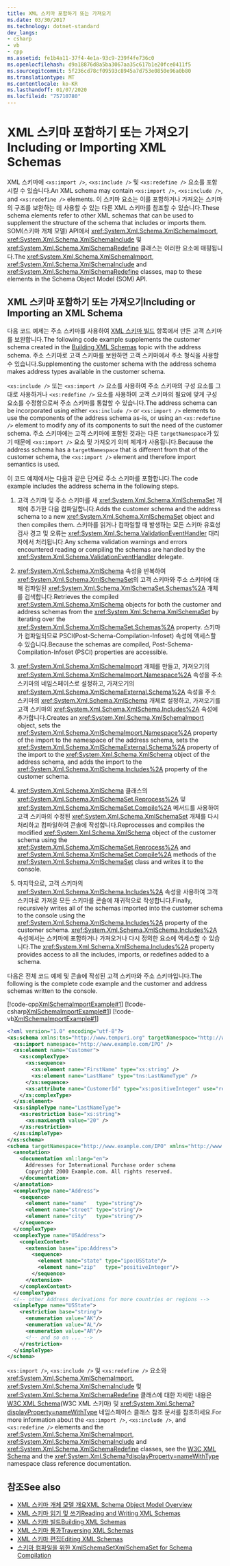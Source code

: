 ```yaml
---
title: XML 스키마 포함하기 또는 가져오기
ms.date: 03/30/2017
ms.technology: dotnet-standard
dev_langs:
- csharp
- vb
- cpp
ms.assetid: fe1b4a11-37f4-4e1a-93c9-239f4fe736c0
ms.openlocfilehash: d9a18876d8a5ba3067aa35c617b1e20fce0411f5
ms.sourcegitcommit: 5f236cd78cf09593c8945a7d753e0850e96a0b80
ms.translationtype: MT
ms.contentlocale: ko-KR
ms.lasthandoff: 01/07/2020
ms.locfileid: "75710780"
---
```

# <a name="including-or-importing-xml-schemas"></a><span data-ttu-id="95c05-102">XML 스키마 포함하기 또는 가져오기</span><span class="sxs-lookup"><span data-stu-id="95c05-102">Including or Importing XML Schemas</span></span>
<span data-ttu-id="95c05-103">XML 스키마에 `<xs:import />`, `<xs:include />` 및 `<xs:redefine />` 요소를 포함시킬 수 있습니다.</span><span class="sxs-lookup"><span data-stu-id="95c05-103">An XML schema may contain `<xs:import />`, `<xs:include />`, and `<xs:redefine />` elements.</span></span> <span data-ttu-id="95c05-104">이 스키마 요소는 이를 포함하거나 가져오는 스키마의 구조를 보완하는 데 사용할 수 있는 다른 XML 스키마를 참조할 수 있습니다.</span><span class="sxs-lookup"><span data-stu-id="95c05-104">These schema elements refer to other XML schemas that can be used to supplement the structure of the schema that includes or imports them.</span></span> <span data-ttu-id="95c05-105">SOM(스키마 개체 모델) API에서 <xref:System.Xml.Schema.XmlSchemaImport>, <xref:System.Xml.Schema.XmlSchemaInclude> 및 <xref:System.Xml.Schema.XmlSchemaRedefine> 클래스는 이러한 요소에 매핑됩니다.</span><span class="sxs-lookup"><span data-stu-id="95c05-105">The <xref:System.Xml.Schema.XmlSchemaImport>, <xref:System.Xml.Schema.XmlSchemaInclude> and <xref:System.Xml.Schema.XmlSchemaRedefine> classes, map to these elements in the Schema Object Model (SOM) API.</span></span>  
  
## <a name="including-or-importing-an-xml-schema"></a><span data-ttu-id="95c05-106">XML 스키마 포함하기 또는 가져오기</span><span class="sxs-lookup"><span data-stu-id="95c05-106">Including or Importing an XML Schema</span></span>  
 <span data-ttu-id="95c05-107">다음 코드 예제는 주소 스키마를 사용하여 [XML 스키마 빌드](../../../../docs/standard/data/xml/building-xml-schemas.md) 항목에서 만든 고객 스키마를 보완합니다.</span><span class="sxs-lookup"><span data-stu-id="95c05-107">The following code example supplements the customer schema created in the [Building XML Schemas](../../../../docs/standard/data/xml/building-xml-schemas.md) topic with the address schema.</span></span> <span data-ttu-id="95c05-108">주소 스키마로 고객 스키마를 보완하면 고객 스키마에서 주소 형식을 사용할 수 있습니다.</span><span class="sxs-lookup"><span data-stu-id="95c05-108">Supplementing the customer schema with the address schema makes address types available in the customer schema.</span></span>  
  
 <span data-ttu-id="95c05-109">`<xs:include />` 또는 `<xs:import />` 요소를 사용하여 주소 스키마의 구성 요소를 그대로 사용하거나 `<xs:redefine />` 요소를 사용하여 고객 스키마의 필요에 맞게 구성 요소를 수정함으로써 주소 스키마를 통합할 수 있습니다.</span><span class="sxs-lookup"><span data-stu-id="95c05-109">The address schema can be incorporated using either `<xs:include />` or `<xs:import />` elements to use the components of the address schema as-is, or using an `<xs:redefine />` element to modify any of its components to suit the need of the customer schema.</span></span> <span data-ttu-id="95c05-110">주소 스키마에는 고객 스키마에 포함된 것과는 다른 `targetNamespace`가 있기 때문에 `<xs:import />` 요소 및 가져오기 의미 체계가 사용됩니다.</span><span class="sxs-lookup"><span data-stu-id="95c05-110">Because the address schema has a `targetNamespace` that is different from that of the customer schema, the `<xs:import />` element and therefore import semantics is used.</span></span>  
  
 <span data-ttu-id="95c05-111">이 코드 예제에서는 다음과 같은 단계로 주소 스키마를 포함합니다.</span><span class="sxs-lookup"><span data-stu-id="95c05-111">The code example includes the address schema in the following steps.</span></span>  
  
1. <span data-ttu-id="95c05-112">고객 스키마 및 주소 스키마를 새 <xref:System.Xml.Schema.XmlSchemaSet> 개체에 추가한 다음 컴파일합니다.</span><span class="sxs-lookup"><span data-stu-id="95c05-112">Adds the customer schema and the address schema to a new <xref:System.Xml.Schema.XmlSchemaSet> object and then compiles them.</span></span> <span data-ttu-id="95c05-113">스키마를 읽거나 컴파일할 때 발생하는 모든 스키마 유효성 검사 경고 및 오류는 <xref:System.Xml.Schema.ValidationEventHandler> 대리자에서 처리됩니다.</span><span class="sxs-lookup"><span data-stu-id="95c05-113">Any schema validation warnings and errors encountered reading or compiling the schemas are handled by the <xref:System.Xml.Schema.ValidationEventHandler> delegate.</span></span>  
  
2. <span data-ttu-id="95c05-114"><xref:System.Xml.Schema.XmlSchema> 속성을 반복하여 <xref:System.Xml.Schema.XmlSchemaSet>의 고객 스키마와 주소 스키마에 대해 컴파일된 <xref:System.Xml.Schema.XmlSchemaSet.Schemas%2A> 개체를 검색합니다.</span><span class="sxs-lookup"><span data-stu-id="95c05-114">Retrieves the compiled <xref:System.Xml.Schema.XmlSchema> objects for both the customer and address schemas from the <xref:System.Xml.Schema.XmlSchemaSet> by iterating over the <xref:System.Xml.Schema.XmlSchemaSet.Schemas%2A> property.</span></span> <span data-ttu-id="95c05-115">스키마가 컴파일되므로 PSCI(Post-Schema-Compilation-Infoset) 속성에 액세스할 수 있습니다.</span><span class="sxs-lookup"><span data-stu-id="95c05-115">Because the schemas are compiled, Post-Schema-Compilation-Infoset (PSCI) properties are accessible.</span></span>  
  
3. <span data-ttu-id="95c05-116"><xref:System.Xml.Schema.XmlSchemaImport> 개체를 만들고, 가져오기의 <xref:System.Xml.Schema.XmlSchemaImport.Namespace%2A> 속성을 주소 스키마의 네임스페이스로 설정하고, 가져오기의 <xref:System.Xml.Schema.XmlSchemaExternal.Schema%2A> 속성을 주소 스키마의 <xref:System.Xml.Schema.XmlSchema> 개체로 설정하고, 가져오기를 고객 스키마의 <xref:System.Xml.Schema.XmlSchema.Includes%2A> 속성에 추가합니다.</span><span class="sxs-lookup"><span data-stu-id="95c05-116">Creates an <xref:System.Xml.Schema.XmlSchemaImport> object, sets the <xref:System.Xml.Schema.XmlSchemaImport.Namespace%2A> property of the import to the namespace of the address schema, sets the <xref:System.Xml.Schema.XmlSchemaExternal.Schema%2A> property of the import to the <xref:System.Xml.Schema.XmlSchema> object of the address schema, and adds the import to the <xref:System.Xml.Schema.XmlSchema.Includes%2A> property of the customer schema.</span></span>  
  
4. <span data-ttu-id="95c05-117"><xref:System.Xml.Schema.XmlSchema> 클래스의 <xref:System.Xml.Schema.XmlSchemaSet.Reprocess%2A> 및 <xref:System.Xml.Schema.XmlSchemaSet.Compile%2A> 메서드를 사용하여 고객 스키마의 수정된 <xref:System.Xml.Schema.XmlSchemaSet> 개체를 다시 처리하고 컴파일하여 콘솔에 작성합니다.</span><span class="sxs-lookup"><span data-stu-id="95c05-117">Reprocesses and compiles the modified <xref:System.Xml.Schema.XmlSchema> object of the customer schema using the <xref:System.Xml.Schema.XmlSchemaSet.Reprocess%2A> and <xref:System.Xml.Schema.XmlSchemaSet.Compile%2A> methods of the <xref:System.Xml.Schema.XmlSchemaSet> class and writes it to the console.</span></span>  
  
5. <span data-ttu-id="95c05-118">마지막으로, 고객 스키마의 <xref:System.Xml.Schema.XmlSchema.Includes%2A> 속성을 사용하여 고객 스키마로 가져온 모든 스키마를 콘솔에 재귀적으로 작성합니다.</span><span class="sxs-lookup"><span data-stu-id="95c05-118">Finally, recursively writes all of the schemas imported into the customer schema to the console using the <xref:System.Xml.Schema.XmlSchema.Includes%2A> property of the customer schema.</span></span> <span data-ttu-id="95c05-119"><xref:System.Xml.Schema.XmlSchema.Includes%2A> 속성에서는 스키마에 포함하거나 가져오거나 다시 정의한 요소에 액세스할 수 있습니다.</span><span class="sxs-lookup"><span data-stu-id="95c05-119">The <xref:System.Xml.Schema.XmlSchema.Includes%2A> property provides access to all the includes, imports, or redefines added to a schema.</span></span>  
  
 <span data-ttu-id="95c05-120">다음은 전체 코드 예제 및 콘솔에 작성된 고객 스키마와 주소 스키마입니다.</span><span class="sxs-lookup"><span data-stu-id="95c05-120">The following is the complete code example and the customer and address schemas written to the console.</span></span>  
  
 [!code-cpp[XmlSchemaImportExample#1](../../../../samples/snippets/cpp/VS_Snippets_Data/XmlSchemaImportExample/CPP/XmlSchemaImportExample.cpp#1)]
 [!code-csharp[XmlSchemaImportExample#1](../../../../samples/snippets/csharp/VS_Snippets_Data/XmlSchemaImportExample/CS/XmlSchemaImportExample.cs#1)]
 [!code-vb[XmlSchemaImportExample#1](../../../../samples/snippets/visualbasic/VS_Snippets_Data/XmlSchemaImportExample/VB/XmlSchemaImportExample.vb#1)]  
  
```xml  
<?xml version="1.0" encoding="utf-8"?>  
<xs:schema xmlns:tns="http://www.tempuri.org" targetNamespace="http://www.tempuri.org" xmlns:xs="http://www.w3.org/2001/XMLSchema">  
  <xs:import namespace="http://www.example.com/IPO" />  
  <xs:element name="Customer">  
    <xs:complexType>  
      <xs:sequence>  
        <xs:element name="FirstName" type="xs:string" />  
        <xs:element name="LastName" type="tns:LastNameType" />  
      </xs:sequence>  
      <xs:attribute name="CustomerId" type="xs:positiveInteger" use="required" />  
    </xs:complexType>  
  </xs:element>  
  <xs:simpleType name="LastNameType">  
    <xs:restriction base="xs:string">  
      <xs:maxLength value="20" />  
    </xs:restriction>  
  </xs:simpleType>  
</xs:schema>  
<schema targetNamespace="http://www.example.com/IPO" xmlns="http://www.w3.org/2001/XMLSchema" xmlns:ipo="http://www.example.com/IPO">  
  <annotation>  
    <documentation xml:lang="en">  
      Addresses for International Purchase order schema  
      Copyright 2000 Example.com. All rights reserved.  
    </documentation>  
  </annotation>  
  <complexType name="Address">  
    <sequence>  
      <element name="name"   type="string"/>  
      <element name="street" type="string"/>  
      <element name="city"   type="string"/>  
    </sequence>  
  </complexType>  
  <complexType name="USAddress">  
    <complexContent>  
      <extension base="ipo:Address">  
        <sequence>  
          <element name="state" type="ipo:USState"/>  
          <element name="zip"   type="positiveInteger"/>  
        </sequence>  
      </extension>  
    </complexContent>  
  </complexType>  
  <!-- other Address derivations for more countries or regions -->  
  <simpleType name="USState">  
    <restriction base="string">  
      <enumeration value="AK"/>  
      <enumeration value="AL"/>  
      <enumeration value="AR"/>  
      <!-- and so on ... -->  
    </restriction>  
  </simpleType>  
</schema>  
```  
  
 <span data-ttu-id="95c05-121">`<xs:import />`, `<xs:include />` 및 `<xs:redefine />` 요소와 <xref:System.Xml.Schema.XmlSchemaImport>, <xref:System.Xml.Schema.XmlSchemaInclude> 및 <xref:System.Xml.Schema.XmlSchemaRedefine> 클래스에 대한 자세한 내용은 [W3C XML Schema](https://www.w3.org/XML/Schema)(W3C XML 스키마) 및 <xref:System.Xml.Schema?displayProperty=nameWithType> 네임스페이스 클래스 참조 문서를 참조하세요.</span><span class="sxs-lookup"><span data-stu-id="95c05-121">For more information about the `<xs:import />`, `<xs:include />`, and `<xs:redefine />` elements and the <xref:System.Xml.Schema.XmlSchemaImport>, <xref:System.Xml.Schema.XmlSchemaInclude> and <xref:System.Xml.Schema.XmlSchemaRedefine> classes, see the [W3C XML Schema](https://www.w3.org/XML/Schema) and the <xref:System.Xml.Schema?displayProperty=nameWithType> namespace class reference documentation.</span></span>  
  
## <a name="see-also"></a><span data-ttu-id="95c05-122">참조</span><span class="sxs-lookup"><span data-stu-id="95c05-122">See also</span></span>

- [<span data-ttu-id="95c05-123">XML 스키마 개체 모델 개요</span><span class="sxs-lookup"><span data-stu-id="95c05-123">XML Schema Object Model Overview</span></span>](../../../../docs/standard/data/xml/xml-schema-object-model-overview.md)
- [<span data-ttu-id="95c05-124">XML 스키마 읽기 및 쓰기</span><span class="sxs-lookup"><span data-stu-id="95c05-124">Reading and Writing XML Schemas</span></span>](../../../../docs/standard/data/xml/reading-and-writing-xml-schemas.md)
- [<span data-ttu-id="95c05-125">XML 스키마 빌드</span><span class="sxs-lookup"><span data-stu-id="95c05-125">Building XML Schemas</span></span>](../../../../docs/standard/data/xml/building-xml-schemas.md)
- [<span data-ttu-id="95c05-126">XML 스키마 통과</span><span class="sxs-lookup"><span data-stu-id="95c05-126">Traversing XML Schemas</span></span>](../../../../docs/standard/data/xml/traversing-xml-schemas.md)
- [<span data-ttu-id="95c05-127">XML 스키마 편집</span><span class="sxs-lookup"><span data-stu-id="95c05-127">Editing XML Schemas</span></span>](../../../../docs/standard/data/xml/editing-xml-schemas.md)
- [<span data-ttu-id="95c05-128">스키마 컴파일을 위한 XmlSchemaSet</span><span class="sxs-lookup"><span data-stu-id="95c05-128">XmlSchemaSet for Schema Compilation</span></span>](../../../../docs/standard/data/xml/xmlschemaset-for-schema-compilation.md)
